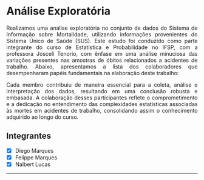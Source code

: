 <h1>Análise Exploratória</h1> 
<p align="justify">
 Realizamos uma análise exploratória no conjunto de dados do Sistema de Informação sobre Mortalidade, utilizando informações provenientes do Sistema Único de Saúde (SUS). Este estudo foi conduzido como parte integrante do curso de Estatística e Probabilidade no IFSP, com a professora Josceli Tenorio, com ênfase em uma análise minuciosa das variações presentes nas amostras de óbitos relacionados a acidentes de trabalho. Abaixo, apresentamos a lista dos colaboradores que desempenharam papéis fundamentais na elaboração deste trabalho:
</p>

<p align="justify">Cada membro contribuiu de maneira essencial para a coleta, análise e interpretação dos dados, resultando em uma conclusão robusta e embasada. A colaboração desses participantes reflete o comprometimento e a dedicação no entendimento das complexidades estatísticas associadas às mortes em acidentes de trabalho, consolidando assim o conhecimento adquirido ao longo do curso.
</p>

<h2>Integrantes</h2>

- [x] Diego Marques
- [x] Felippe Marques
- [x] Nalbert Lucas

<hr>




